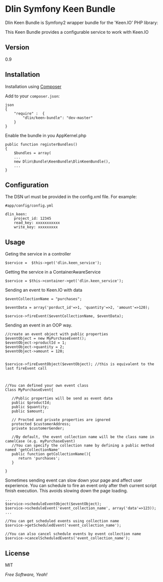 Dlin Symfony Keen Bundle
=========

Dlin Keen Bundle is Symfony2 wrapper bundle for the 'Keen.IO' PHP library:


This Keen Bundle provides a configurable service to work with Keen.IO



Version
--------------

0.9



Installation
--------------


Installation using [Composer](http://getcomposer.org/)

Add to your `composer.json`:


    json
    {
        "require" :  {
            "dlin/keen-bundle": "dev-master"
        }
    }


Enable the bundle in you AppKernel.php


    public function registerBundles()
    {
        $bundles = array(
        ...
        new Dlin\Bundle\KeenBundle\DlinKeenBundle(),
        ...
    }


Configuration
--------------

The DSN url must be provided in the config.xml file. For example:

    #app/config/config.yml

    dlin_keen:
        project_id: 12345
        read_key: xxxxxxxxxxx
        write_key: xxxxxxxxx


Usage
--------------

Geting the service in a controller

    $service =  $this->get('dlin.keen_service');

Getting the service in a ContainerAwareService

    $service = $this->container->get('dlin.keen_service');

Sending an event to Keen.IO with data

    $eventCollectionName = "purchases";

    $eventData = array('porduct_id'=>1, 'quantity'=>2, 'amount'=>120);

    $service->fireEvent($eventCollectionName, $eventData);


Sending an event in an OOP way.


    //create an event object with public properties
    $eventObject = new MyPurchaseEvent();
    $eventObject->productId = 1;
    $eventObject->quantity = 2;
    $eventObject->amount = 120;


    $service->fireEventObject($eventObject); //this is equivalent to the last fireEvent call



    //You can defined your own event class
    Class MyPurchaseEvent{

       //Public properties will be send as event data
       public $productId;
       public $quantity;
       public $amount;

       // Procted and private properties are ignored
       protected $customerAddress;
       private $customerGender;

       //By default, the event collection name will be the class name in camelCase (e.g. myPurchaseEvent)
       //You can specify the collection name by defining a public method named 'getCollectionName'
       public function getCollectionName(){
          return 'purchases';
       }

    }



Sometimes sending event can slow down your page and affect user experience. You can schedule to fire an event only after theh current script finish execution.
This avoids slowing down the page loading.

    ...
    $service->scheduleEventObject($eventObject);
    $service->scheduleEvent('event_collection_name', array('data'=>123));
    ...

    //You can get scheduled events using collection name
    $service->getScheduledEvent('event_collection_name');

    //You can also cancel schedule events by event collection name
    $service->cancelScheduledEvents('event_collection_name');



License
-

MIT

*Free Software, Yeah!*


